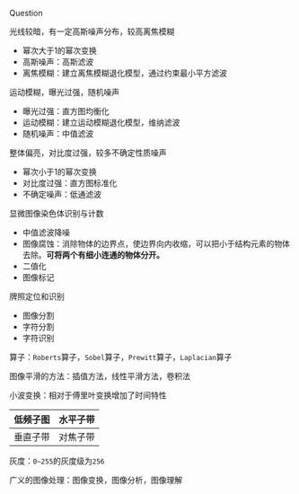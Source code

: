 Question

光线较暗，有一定高斯噪声分布，较高离焦模糊

+ 幂次大于1的幂次变换
+ 高斯噪声：高斯滤波
+ 离焦模糊：建立离焦模糊退化模型，通过约束最小平方滤波

运动模糊，曝光过强，随机噪声

+ 曝光过强：直方图均衡化
+ 运动模糊：建立运动模糊退化模型，维纳滤波
+ 随机噪声：中值滤波

整体偏亮，对比度过强，较多不确定性质噪声

+ 幂次小于1的幂次变换
+ 对比度过强：直方图标准化
+ 不确定噪声：低通滤波

显微图像染色体识别与计数

+ 中值滤波降噪
+ 图像腐蚀：消除物体的边界点，使边界向内收缩，可以把小于结构元素的物体去除。**可将两个有细小连通的物体分开。**
+ 二值化
+ 图像标记

牌照定位和识别

+ 图像分割
+ 字符分割
+ 字符识别

算子：`Roberts`算子，`Sobel`算子，`Prewitt`算子，`Laplacian`算子

图像平滑的方法：插值方法，线性平滑方法，卷积法

小波变换：相对于傅里叶变换增加了时间特性

| 低频子图 | 水平子带 |
| -------- | -------- |
| 垂直子带 | 对焦子带 |

灰度：`0~255`的灰度级为`256`

广义的图像处理：图像变换，图像分析，图像理解